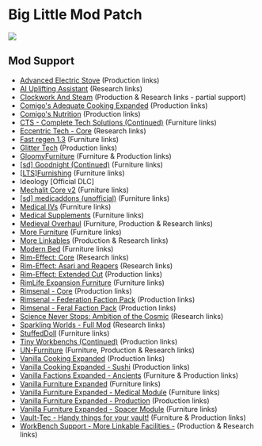 # Big Little Mod Patch

![](https://github.com/dave40k/Big-Little-Mod-Patch/blob/main/About/Preview.png)

## Mod Support
- [Advanced Electric Stove](https://steamcommunity.com/sharedfiles/filedetails/?id=2054487688) (Production links)
- [AI Uplifting Assistant](https://steamcommunity.com/sharedfiles/filedetails/?id=1227757287) (Research links)
- [Clockwork And Steam](https://steamcommunity.com/sharedfiles/filedetails/?id=1736127702) (Production & Research links - partial support)
- [Comigo's Adequate Cooking Expanded](https://steamcommunity.com/sharedfiles/filedetails/?id=2553865508) (Production links)
- [Comigo's Nutrition](https://steamcommunity.com/sharedfiles/filedetails/?id=2546863371) (Production links)
- [CTS - Complete Tech Solutions (Continued)](https://steamcommunity.com/sharedfiles/filedetails/?id=2291310971) (Furniture links)
- [Eccentric Tech - Core](https://steamcommunity.com/sharedfiles/filedetails/?id=2552623545) (Research links)
- [Fast regen 1.3](https://steamcommunity.com/sharedfiles/filedetails/?id=943925765) (Furniture links)
- [Glitter Tech](https://steamcommunity.com/sharedfiles/filedetails/?id=2558099206) (Production links)
- [GloomyFurniture](https://steamcommunity.com/sharedfiles/filedetails/?id=1558635181) (Furniture & Production links)
- [[sd] Goodnight (Continued)](url=https://steamcommunity.com/sharedfiles/filedetails/?id=2019045154) (Furniture links)
- [[LTS]Furnishing](https://steamcommunity.com/sharedfiles/filedetails/?id=2567438519) (Furniture links)
- Ideology [Official DLC]
- [Mechalit Core v2](https://steamcommunity.com/sharedfiles/filedetails/?id=2659987145) (Furniture links)
- [[sd] medicaddons (unofficial)](https://steamcommunity.com/sharedfiles/filedetails/?id=2012914831) (Furniture links)
- [Medical IVs](https://steamcommunity.com/sharedfiles/filedetails/?id=1424438685) (Furniture links)
- [Medical Supplements](https://steamcommunity.com/sharedfiles/filedetails/?id=2195037369) (Furniture links)
- [Medieval Overhaul](https://steamcommunity.com/sharedfiles/filedetails/?id=2553700067) (Furniture, Production & Research links)
- [More Furniture](https://steamcommunity.com/sharedfiles/filedetails/?id=2565302299) (Furniture links)
- [More Linkables](https://steamcommunity.com/sharedfiles/filedetails/?id=1103809207) (Production & Research links)
- [Modern Bed](https://steamcommunity.com/sharedfiles/filedetails/?id=2430249387) (Furniture links)
- [Rim-Effect: Core](https://steamcommunity.com/sharedfiles/filedetails/?id=2479560240) (Research links)
- [Rim-Effect: Asari and Reapers](https://steamcommunity.com/sharedfiles/filedetails/?id=2651149728) (Research links)
- [Rim-Effect: Extended Cut](https://steamcommunity.com/sharedfiles/filedetails/?id=2479492267) (Production links)
- [RimLife Expansion Furniture](https://steamcommunity.com/sharedfiles/filedetails/?id=2309537905) (Furniture links)
- [Rimsenal - Core](https://steamcommunity.com/sharedfiles/filedetails/?id=725947920) (Production links)
- [Rimsenal - Federation Faction Pack](https://steamcommunity.com/sharedfiles/filedetails/?id=736172213) (Production links)
- [Rimsenal - Feral Faction Pack](https://steamcommunity.com/sharedfiles/filedetails/?id=736207111) (Production links)
- [Science Never Stops: Ambition of the Cosmic](https://steamcommunity.com/sharedfiles/filedetails/?id=1802857253) (Research links)
- [Sparkling Worlds - Full Mod](https://steamcommunity.com/sharedfiles/filedetails/?id=1123043922) (Research links)
- [StuffedDoll](https://steamcommunity.com/sharedfiles/filedetails/?id=1937192602) (Furniture links)
- [Tiny Workbenchs (Continued)](https://steamcommunity.com/sharedfiles/filedetails/?id=2387981423) (Production links)
- [UN-Furniture](https://steamcommunity.com/sharedfiles/filedetails/?id=2019774854) (Furniture, Production & Research links)
- [Vanilla Cooking Expanded](https://steamcommunity.com/sharedfiles/filedetails/?id=2134308519) (Production links)
- [Vanilla Cooking Expanded - Sushi](https://steamcommunity.com/sharedfiles/filedetails/?id=2158539170) (Production links)
- [Vanilla Factions Expanded - Ancients](https://steamcommunity.com/sharedfiles/filedetails/?id=2654846754) (Furniture & Production links)
- [Vanilla Furniture Expanded](https://steamcommunity.com/sharedfiles/filedetails/?id=1718190143) (Furniture links)
- [Vanilla Furniture Expanded - Medical Module](https://steamcommunity.com/sharedfiles/filedetails/?id=1718191613) (Furniture links)
- [Vanilla Furniture Expanded - Production](https://steamcommunity.com/sharedfiles/filedetails/?id=1880253632) (Production links)
- [Vanilla Furniture Expanded - Spacer Module](https://steamcommunity.com/sharedfiles/filedetails/?id=2028381079) (Furniture links)
- [Vault-Tec - Handy things for your vault!](https://steamcommunity.com/sharedfiles/filedetails/?id=1888778429) (Furniture & Production links)
- [WorkBench Support - More Linkable Facilities -](https://steamcommunity.com/sharedfiles/filedetails/?id=2238610692) (Production & Research links)
